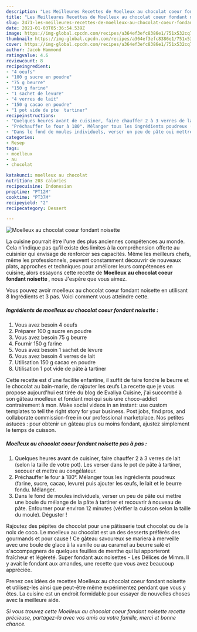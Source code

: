 ```yaml
---
description: "Les Meilleures Recettes de Moelleux au chocolat coeur fondant noisette"
title: "Les Meilleures Recettes de Moelleux au chocolat coeur fondant noisette"
slug: 2471-les-meilleures-recettes-de-moelleux-au-chocolat-coeur-fondant-noisette
date: 2021-01-03T05:36:54.539Z
image: https://img-global.cpcdn.com/recipes/a364ef3efc8386e1/751x532cq70/moelleux-au-chocolat-coeur-fondant-noisette-photo-principale-de-la-recette.jpg
thumbnail: https://img-global.cpcdn.com/recipes/a364ef3efc8386e1/751x532cq70/moelleux-au-chocolat-coeur-fondant-noisette-photo-principale-de-la-recette.jpg
cover: https://img-global.cpcdn.com/recipes/a364ef3efc8386e1/751x532cq70/moelleux-au-chocolat-coeur-fondant-noisette-photo-principale-de-la-recette.jpg
author: Jacob Hammond
ratingvalue: 4.6
reviewcount: 8
recipeingredient:
- "4 oeufs"
- "100 g sucre en poudre"
- "75 g beurre"
- "150 g farine"
- "1 sachet de levure"
- "4 verres de lait"
- "150 g cacao en poudre"
- "1 pot vide de pte  tartiner"
recipeinstructions:
- "Quelques heures avant de cuisiner, faire chauffer 2 à 3 verres de lait (selon la taille de votre pot). Les verser dans le pot de pâte à tartiner, secouer et mettre au congélateur."
- "Préchauffer le four à 180°. Mélanger tous les ingrédients poudreux (farine, sucre, cacao, levure) puis ajouter les œufs, le lait et le beurre fondu. Mélanger."
- "Dans le fond de moules individuels, verser un peu de pâte oui mettre une boule du mélange de la pâte à tartiner et recouvrir à nouveau de pâte. Enfourner pour environ 12 minutes (vérifier la cuisson selon la taille du moule). Déguster !"
categories:
- Resep
tags:
- moelleux
- au
- chocolat

katakunci: moelleux au chocolat 
nutrition: 203 calories
recipecuisine: Indonesian
preptime: "PT12M"
cooktime: "PT37M"
recipeyield: "2"
recipecategory: Dessert

---
```



![Moelleux au chocolat coeur fondant noisette](https://img-global.cpcdn.com/recipes/a364ef3efc8386e1/751x532cq70/moelleux-au-chocolat-coeur-fondant-noisette-photo-principale-de-la-recette.jpg)

La cuisine pourrait être l'une des plus anciennes compétences au monde. Cela n'indique pas qu'il existe des limites à la compréhension offerte au cuisinier qui envisage de renforcer ses capacités. Même les meilleurs chefs, même les professionnels, peuvent constamment découvrir de nouveaux plats, approches et techniques pour améliorer leurs compétences en cuisine, alors essayons cette recette de <strong> Moelleux au chocolat coeur fondant noisette </strong>, nous J'espère que vous aimez.

<!--inarticleads1-->

Vous pouvez avoir moelleux au chocolat coeur fondant noisette en utilisant 8 Ingrédients et 3 pas. Voici comment vous atteindre cette.

##### Ingrédients de moelleux au chocolat coeur fondant noisette :

1. Vous avez besoin 4 oeufs
1. Préparer 100 g sucre en poudre
1. Vous avez besoin 75 g beurre
1. Fournir 150 g farine
1. Vous avez besoin 1 sachet de levure
1. Vous avez besoin 4 verres de lait
1. Utilisation 150 g cacao en poudre
1. Utilisation 1 pot vide de pâte à tartiner


Cette recette est d&#39;une facilite enfantine, il suffit de faire fondre le beurre et le chocolat au bain-marie, de rajouter les œufs La recette que je vous propose aujourd&#39;hui est tirée du blog de Evaliya Cuisine, j&#39;ai succombé à son gâteau moelleux et fondant moi qui suis une choco-addict contrairement à mon. Make social videos in an instant: use custom templates to tell the right story for your business. Post jobs, find pros, and collaborate commission-free in our professional marketplace. Nos petites astuces : pour obtenir un gâteau plus ou moins fondant, ajustez simplement le temps de cuisson. 

<!--inarticleads2-->

##### Moelleux au chocolat coeur fondant noisette pas à pas :

1. Quelques heures avant de cuisiner, faire chauffer 2 à 3 verres de lait (selon la taille de votre pot). Les verser dans le pot de pâte à tartiner, secouer et mettre au congélateur.
1. Préchauffer le four à 180°. Mélanger tous les ingrédients poudreux (farine, sucre, cacao, levure) puis ajouter les œufs, le lait et le beurre fondu. Mélanger.
1. Dans le fond de moules individuels, verser un peu de pâte oui mettre une boule du mélange de la pâte à tartiner et recouvrir à nouveau de pâte. Enfourner pour environ 12 minutes (vérifier la cuisson selon la taille du moule). Déguster !


Rajoutez des pépites de chocolat pour une pâtisserie tout chocolat ou de la noix de coco. Le moelleux au chocolat est un des desserts préférés des gourmands et pour cause ! Ce gâteau savoureux se mariera à merveille avec une boule de glace à la vanille ou au caramel au beurre salé et s&#39;accompagnera de quelques feuilles de menthe qui lui apporteront fraîcheur et légèreté. Super fondant aux noisettes - Les Délices de Mimm. Il y avait le fondant aux amandes, une recette que vous avez beaucoup appréciée. 

<!--inarticleads1-->

<p>
Prenez ces idées de recettes Moelleux au chocolat coeur fondant noisette et utilisez-les ainsi que peut-être même expérimentez pendant que vous y êtes. La cuisine est un endroit formidable pour essayer de nouvelles choses avec la meilleure aide.
</p>

<p>
<i>Si vous trouvez cette Moelleux au chocolat coeur fondant noisette recette précieuse, partagez-la avec vos amis ou votre famille, merci et bonne chance.</i>
</p>
